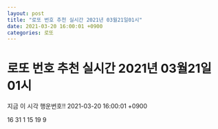 ```yaml
---
layout: post
title: "로또 번호 추천 실시간 2021년 03월21일01시"
date: 2021-03-20 16:00:01 +0900
categories: 로또
---
```


# 로또 번호 추천 실시간 2021년 03월21일01시

지금 이 시각 행운번호!! 2021-03-20 16:00:01 +0900

 16  31  1  15  19  9 

